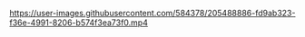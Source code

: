 https://user-images.githubusercontent.com/584378/205488886-fd9ab323-f36e-4991-8206-b574f3ea73f0.mp4

